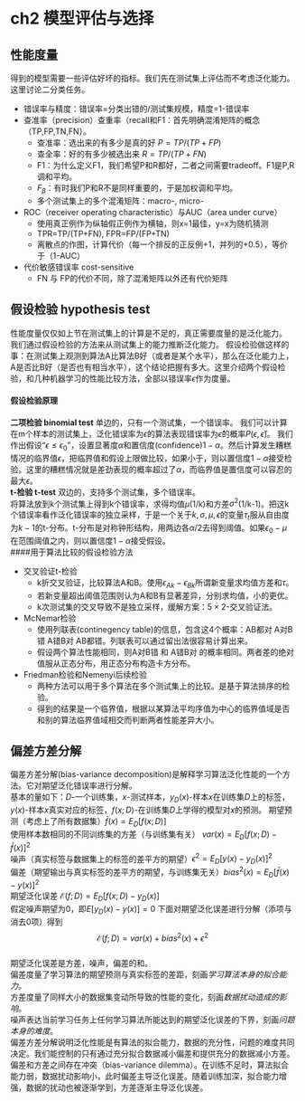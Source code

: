# ch2 模型评估与选择

## 性能度量

得到的模型需要一些评估好坏的指标。我们先在测试集上评估而不考虑泛化能力。  
这里讨论二分类任务。
- 错误率与精度：错误率=分类出错的/测试集规模，精度=1-错误率    
- 查准率（precision）查重率（recall和F1：首先明确混淆矩阵的概念（TP,FP,TN,FN）。  
	- 查准率：选出来的有多少是真的好 $P = TP/(TP+FP)$  
	- 查全率：好的有多少被选出来 $R=TP/(TP+FN)$
	- F1：为什么定义F1，我们希望P和R都好，二者之间需要tradeoff。F1是P,R调和平均。
	- $F_\beta$：有时我们P和R不是同样重要的，于是加权调和平均。   
	- 多个测试集上的多个混淆矩阵：macro-, micro-
- ROC（receiver operating characteristic）与AUC（area under curve）  
	- 使用真正例作为纵轴假正例作为横轴，则x=1最佳，y=x为随机猜测
	- TPR=TP/(TP+FN), FPR=FP/(FP+TN)
	- 离散点的作图，计算代价（每一个排反的正反例+1，并列的+0.5），等价于（1-AUC）
- 代价敏感错误率 cost-sensitive   
	- FN 与 FP的代价不同，除了混淆矩阵以外还有代价矩阵  


## 假设检验  hypothesis test
性能度量仅仅如上节在测试集上的计算是不足的，真正需要度量的是泛化能力。  
我们通过假设检验的方法来从测试集上的能力推断泛化能力。 假设检验做这样的事：在测试集上观测到算法A比算法B好（或者是某个水平），那么在泛化能力上，A是否比B好（是否也有相当水平），这个结论把握有多大。这里介绍两个假设检验，和几种机器学习的性能比较方法，全部以错误率$\epsilon$作为度量。  
#### 假设检验原理
**二项检验 binomial test** 单边的，只有一个测试集，一个错误率。
我们可以计算在m个样本的测试集上，泛化错误率为$\epsilon$的算法表现错误率为$\hat\epsilon$的概率$P(\epsilon, \hat\epsilon)$。
我们作出假设“$\epsilon \leq \epsilon_0$”，设置显著度$\alpha$和置信度(confidence)$1-\alpha$。然后计算发生糟糕情况的临界值$\epsilon$，把临界值和假设上限做比较，如果小于，则以置信度$1-\alpha$接受检验。这里的糟糕情况就是差劲表现的概率超过了$\alpha$，而临界值是置信度可以容忍的最大$\epsilon$。  
**t-检验 t-test** 双边的，支持多个测试集，多个错误率。  
将算法放到k个测试集上得到k个错误率，求得均值$\mu$(1/k)和方差$\sigma^2$(1/k-1)。把这k个错误率看作泛化错误率的独立采样，于是一个关于$k,\sigma,\mu,\epsilon$的变量$\tau_t$服从自由度为$k-1$的t-分布。t-分布是对称钟形结构，用两边各$\alpha/2$去得到阈值。如果$\epsilon_0-\mu$在范围阈值之内，则以置信度$1-\alpha$接受假设。  
####用于算法比较的假设检验方法
- 交叉验证t-检验
	- k折交叉验证，比较算法A和B。使用$\epsilon_{Ak}-\epsilon_{Bk}$所谓新变量求均值方差和$\tau$。
	- 若新变量超出阈值范围则认为A和B有显著差异，分别求均值，小的更优。
	- k次测试集的交叉导致不是独立采样，缓解方案：$5\times 2$-交叉验证法。
- McNemar检验
	- 使用列联表(continegency table)的信息，包含这4个概率：AB都对 A对B错 A错B对 AB都错。列联表可以通过留出法很容易计算出来。
	- 假设两个算法性能相同，则A对B错 和 A错B对 的概率相同。两者差的绝对值服从正态分布，用正态分布构造卡方分布。
- Friedman检验和Nemenyi后续检验
	- 两种方法可以用于多个算法在多个测试集上的比较。是基于算法排序的检验。
	- 得到的结果是一个临界值，根据以某算法平均序值为中心的临界值域是否和别的算法临界值域相交而判断两者性能差异大小。


## 偏差方差分解
偏差方差分解(bias-variance decomposition)是解释学习算法泛化性能的一个方法。它对期望泛化错误率进行分解。  
基本的量如下：$D$-一个训练集，$x$-测试样本，$y_D(x)$-样本$x$在训练集$D$上的标签，$y(x)$-样本$x$真实对应的标签，$f(x;D)$-在训练集$D$上学得的模型对$x$的预测。
期望预测（考虑上了所有数据集）$\bar f(x)=E_D[f(x;D)]$  
使用样本数相同的不同训练集的方差（与训练集有关） $var(x)=E_D[f(x;D)-\bar f(x)]^2$  
噪声（真实标签与数据集上的标签的差平方的期望）$\epsilon^2 = E_D[y(x)-y_D(x)]^2$  
偏差（期望输出与真实标签的差平方的期望，与训练集无关）$bias^2(x)=E_D[\bar f(x)-y(x)]^2$  
期望泛化误差 $\mathcal{E}(f;D)=E_D[f(x;D)-y_D(x)]$  
假定噪声期望为0，即$E[y_D(x)-y(x)]=0$ 下面对期望泛化误差进行分解（添项与消去0项）得到$$\mathcal{E}(f;D)=var(x)+bias^2(x)+\epsilon^2$$  
期望泛化误差是方差，噪声，偏差的和。  
偏差度量了学习算法的期望预测与真实标签的差距，刻画*学习算法本身的拟合能力*。  
方差度量了同样大小的数据集变动所导致的性能的变化，刻画*数据扰动造成的影响*。  
噪声表达当前学习任务上任何学习算法所能达到的期望泛化误差的下界，刻画*问题本身的难度*。  
偏差方差分解说明泛化性能是有算法的拟合能力，数据的充分性，问题的难度共同决定。我们能控制的只有通过充分拟合数据减小偏差和提供充分的数据减小方差。  
偏差和方差之间存在冲突（bias-variance dilemma）。在训练不足时，算法拟合能力弱，数据扰动影响小，此时偏差主导泛化误差。随着训练加深，拟合能力增强，数据的扰动也被逐渐学到，方差逐渐主导泛化误差。






